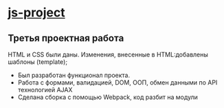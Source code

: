 # [js-project](https://nyan969.github.io/js-project/)
## Третья проектная работа
HTML и CSS были даны. 
Изменения, внесенные в HTML:добавлены шаблоны (template);
* Был разработан функционал проекта.
* Работа с формами, валидацией, DOM, ООП, обмен данными по API технологией AJAX
* Сделана сборка с помощью Webpack, код разбит на модули
